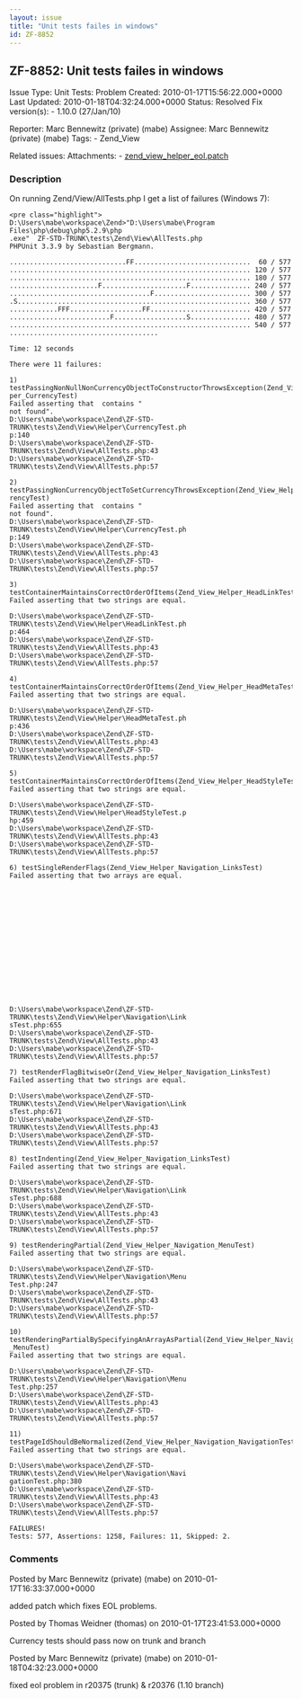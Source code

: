 ```yaml
---
layout: issue
title: "Unit tests failes in windows"
id: ZF-8852
---
```


ZF-8852: Unit tests failes in windows
-------------------------------------

 Issue Type: Unit Tests: Problem Created: 2010-01-17T15:56:22.000+0000 Last Updated: 2010-01-18T04:32:24.000+0000 Status: Resolved Fix version(s): - 1.10.0 (27/Jan/10)
 
 Reporter:  Marc Bennewitz (private) (mabe)  Assignee:  Marc Bennewitz (private) (mabe)  Tags: - Zend\_View
 
 Related issues: 
 Attachments: - [zend\_view\_helper\_eol.patch](/issues/secure/attachment/12638/zend_view_helper_eol.patch)
 
### Description

On running Zend/View/AllTests.php I get a list of failures (Windows 7):

 
    <pre class="highlight">
    D:\Users\mabe\workspace\Zend>"D:\Users\mabe\Program Files\php\debug\php5.2.9\php
    .exe"  ZF-STD-TRUNK\tests\Zend\View\AllTests.php
    PHPUnit 3.3.9 by Sebastian Bergmann.
    
    .............................FF.............................  60 / 577
    ............................................................ 120 / 577
    ............................................................ 180 / 577
    ......................F.....................F............... 240 / 577
    ...................................F........................ 300 / 577
    .S.......................................................... 360 / 577
    ............FFF..................FF......................... 420 / 577
    .........................F..................S............... 480 / 577
    ............................................................ 540 / 577
    .....................................
    
    Time: 12 seconds
    
    There were 11 failures:
    
    1) testPassingNonNullNonCurrencyObjectToConstructorThrowsException(Zend_View_Hel
    per_CurrencyTest)
    Failed asserting that  contains "
    not found".
    D:\Users\mabe\workspace\Zend\ZF-STD-TRUNK\tests\Zend\View\Helper\CurrencyTest.ph
    p:140
    D:\Users\mabe\workspace\Zend\ZF-STD-TRUNK\tests\Zend\View\AllTests.php:43
    D:\Users\mabe\workspace\Zend\ZF-STD-TRUNK\tests\Zend\View\AllTests.php:57
    
    2) testPassingNonCurrencyObjectToSetCurrencyThrowsException(Zend_View_Helper_Cur
    rencyTest)
    Failed asserting that  contains "
    not found".
    D:\Users\mabe\workspace\Zend\ZF-STD-TRUNK\tests\Zend\View\Helper\CurrencyTest.ph
    p:149
    D:\Users\mabe\workspace\Zend\ZF-STD-TRUNK\tests\Zend\View\AllTests.php:43
    D:\Users\mabe\workspace\Zend\ZF-STD-TRUNK\tests\Zend\View\AllTests.php:57
    
    3) testContainerMaintainsCorrectOrderOfItems(Zend_View_Helper_HeadLinkTest)
    Failed asserting that two strings are equal.
    
    D:\Users\mabe\workspace\Zend\ZF-STD-TRUNK\tests\Zend\View\Helper\HeadLinkTest.ph
    p:464
    D:\Users\mabe\workspace\Zend\ZF-STD-TRUNK\tests\Zend\View\AllTests.php:43
    D:\Users\mabe\workspace\Zend\ZF-STD-TRUNK\tests\Zend\View\AllTests.php:57
    
    4) testContainerMaintainsCorrectOrderOfItems(Zend_View_Helper_HeadMetaTest)
    Failed asserting that two strings are equal.
    
    D:\Users\mabe\workspace\Zend\ZF-STD-TRUNK\tests\Zend\View\Helper\HeadMetaTest.ph
    p:436
    D:\Users\mabe\workspace\Zend\ZF-STD-TRUNK\tests\Zend\View\AllTests.php:43
    D:\Users\mabe\workspace\Zend\ZF-STD-TRUNK\tests\Zend\View\AllTests.php:57
    
    5) testContainerMaintainsCorrectOrderOfItems(Zend_View_Helper_HeadStyleTest)
    Failed asserting that two strings are equal.
    
    D:\Users\mabe\workspace\Zend\ZF-STD-TRUNK\tests\Zend\View\Helper\HeadStyleTest.p
    hp:459
    D:\Users\mabe\workspace\Zend\ZF-STD-TRUNK\tests\Zend\View\AllTests.php:43
    D:\Users\mabe\workspace\Zend\ZF-STD-TRUNK\tests\Zend\View\AllTests.php:57
    
    6) testSingleRenderFlags(Zend_View_Helper_Navigation_LinksTest)
    Failed asserting that two arrays are equal.
    
    
    
    
    
    
    
    
    
    
    
    
    
    
    
    
    D:\Users\mabe\workspace\Zend\ZF-STD-TRUNK\tests\Zend\View\Helper\Navigation\Link
    sTest.php:655
    D:\Users\mabe\workspace\Zend\ZF-STD-TRUNK\tests\Zend\View\AllTests.php:43
    D:\Users\mabe\workspace\Zend\ZF-STD-TRUNK\tests\Zend\View\AllTests.php:57
    
    7) testRenderFlagBitwiseOr(Zend_View_Helper_Navigation_LinksTest)
    Failed asserting that two strings are equal.
    
    D:\Users\mabe\workspace\Zend\ZF-STD-TRUNK\tests\Zend\View\Helper\Navigation\Link
    sTest.php:671
    D:\Users\mabe\workspace\Zend\ZF-STD-TRUNK\tests\Zend\View\AllTests.php:43
    D:\Users\mabe\workspace\Zend\ZF-STD-TRUNK\tests\Zend\View\AllTests.php:57
    
    8) testIndenting(Zend_View_Helper_Navigation_LinksTest)
    Failed asserting that two strings are equal.
    
    D:\Users\mabe\workspace\Zend\ZF-STD-TRUNK\tests\Zend\View\Helper\Navigation\Link
    sTest.php:688
    D:\Users\mabe\workspace\Zend\ZF-STD-TRUNK\tests\Zend\View\AllTests.php:43
    D:\Users\mabe\workspace\Zend\ZF-STD-TRUNK\tests\Zend\View\AllTests.php:57
    
    9) testRenderingPartial(Zend_View_Helper_Navigation_MenuTest)
    Failed asserting that two strings are equal.
    
    D:\Users\mabe\workspace\Zend\ZF-STD-TRUNK\tests\Zend\View\Helper\Navigation\Menu
    Test.php:247
    D:\Users\mabe\workspace\Zend\ZF-STD-TRUNK\tests\Zend\View\AllTests.php:43
    D:\Users\mabe\workspace\Zend\ZF-STD-TRUNK\tests\Zend\View\AllTests.php:57
    
    10) testRenderingPartialBySpecifyingAnArrayAsPartial(Zend_View_Helper_Navigation
    _MenuTest)
    Failed asserting that two strings are equal.
    
    D:\Users\mabe\workspace\Zend\ZF-STD-TRUNK\tests\Zend\View\Helper\Navigation\Menu
    Test.php:257
    D:\Users\mabe\workspace\Zend\ZF-STD-TRUNK\tests\Zend\View\AllTests.php:43
    D:\Users\mabe\workspace\Zend\ZF-STD-TRUNK\tests\Zend\View\AllTests.php:57
    
    11) testPageIdShouldBeNormalized(Zend_View_Helper_Navigation_NavigationTest)
    Failed asserting that two strings are equal.
    
    D:\Users\mabe\workspace\Zend\ZF-STD-TRUNK\tests\Zend\View\Helper\Navigation\Navi
    gationTest.php:380
    D:\Users\mabe\workspace\Zend\ZF-STD-TRUNK\tests\Zend\View\AllTests.php:43
    D:\Users\mabe\workspace\Zend\ZF-STD-TRUNK\tests\Zend\View\AllTests.php:57
    
    FAILURES!
    Tests: 577, Assertions: 1258, Failures: 11, Skipped: 2.


 

 

### Comments

Posted by Marc Bennewitz (private) (mabe) on 2010-01-17T16:33:37.000+0000

added patch which fixes EOL problems.

 

 

Posted by Thomas Weidner (thomas) on 2010-01-17T23:41:53.000+0000

Currency tests should pass now on trunk and branch

 

 

Posted by Marc Bennewitz (private) (mabe) on 2010-01-18T04:32:23.000+0000

fixed eol problem in r20375 (trunk) & r20376 (1.10 branch)

 

 
